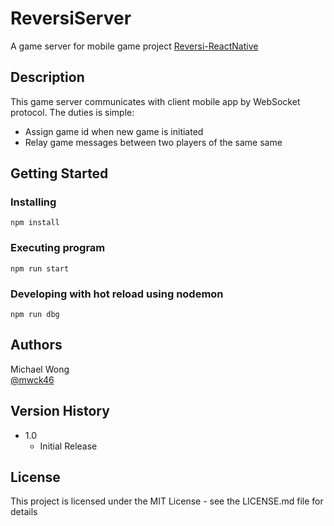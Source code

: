 # ReversiServer

A game server for mobile game project [Reversi-ReactNative](https://github.com/mwck46/Reversi-ReactNative)

## Description

This game server communicates with client mobile app by WebSocket protocol. The duties is simple: 
  * Assign game id when new game is initiated
  * Relay game messages between two players of the same same 

## Getting Started


### Installing

```
npm install
```

### Executing program

```
npm run start
```

### Developing with hot reload using nodemon

```
npm run dbg
```

## Authors

Michael Wong   
[@mwck46](https://github.com/mwck46)

## Version History

* 1.0
    * Initial Release

## License

This project is licensed under the MIT License - see the LICENSE.md file for details
